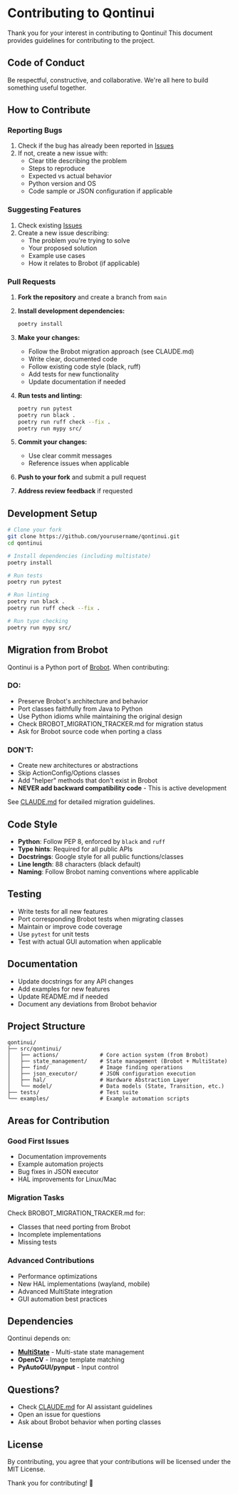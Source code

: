 # Contributing to Qontinui

Thank you for your interest in contributing to Qontinui! This document provides guidelines for contributing to the project.

## Code of Conduct

Be respectful, constructive, and collaborative. We're all here to build something useful together.

## How to Contribute

### Reporting Bugs

1. Check if the bug has already been reported in [Issues](https://github.com/yourusername/qontinui/issues)
2. If not, create a new issue with:
   - Clear title describing the problem
   - Steps to reproduce
   - Expected vs actual behavior
   - Python version and OS
   - Code sample or JSON configuration if applicable

### Suggesting Features

1. Check existing [Issues](https://github.com/yourusername/qontinui/issues)
2. Create a new issue describing:
   - The problem you're trying to solve
   - Your proposed solution
   - Example use cases
   - How it relates to Brobot (if applicable)

### Pull Requests

1. **Fork the repository** and create a branch from `main`
2. **Install development dependencies:**
   ```bash
   poetry install
   ```

3. **Make your changes:**
   - Follow the Brobot migration approach (see CLAUDE.md)
   - Write clear, documented code
   - Follow existing code style (black, ruff)
   - Add tests for new functionality
   - Update documentation if needed

4. **Run tests and linting:**
   ```bash
   poetry run pytest
   poetry run black .
   poetry run ruff check --fix .
   poetry run mypy src/
   ```

5. **Commit your changes:**
   - Use clear commit messages
   - Reference issues when applicable

6. **Push to your fork** and submit a pull request

7. **Address review feedback** if requested

## Development Setup

```bash
# Clone your fork
git clone https://github.com/yourusername/qontinui.git
cd qontinui

# Install dependencies (including multistate)
poetry install

# Run tests
poetry run pytest

# Run linting
poetry run black .
poetry run ruff check --fix .

# Run type checking
poetry run mypy src/
```

## Migration from Brobot

Qontinui is a Python port of [Brobot](https://github.com/jspinak/brobot). When contributing:

### DO:
- Preserve Brobot's architecture and behavior
- Port classes faithfully from Java to Python
- Use Python idioms while maintaining the original design
- Check BROBOT_MIGRATION_TRACKER.md for migration status
- Ask for Brobot source code when porting a class

### DON'T:
- Create new architectures or abstractions
- Skip ActionConfig/Options classes
- Add "helper" methods that don't exist in Brobot
- **NEVER add backward compatibility code** - This is active development

See [CLAUDE.md](CLAUDE.md) for detailed migration guidelines.

## Code Style

- **Python**: Follow PEP 8, enforced by `black` and `ruff`
- **Type hints**: Required for all public APIs
- **Docstrings**: Google style for all public functions/classes
- **Line length**: 88 characters (black default)
- **Naming**: Follow Brobot naming conventions where applicable

## Testing

- Write tests for all new features
- Port corresponding Brobot tests when migrating classes
- Maintain or improve code coverage
- Use `pytest` for unit tests
- Test with actual GUI automation when applicable

## Documentation

- Update docstrings for any API changes
- Add examples for new features
- Update README.md if needed
- Document any deviations from Brobot behavior

## Project Structure

```
qontinui/
├── src/qontinui/
│   ├── actions/             # Core action system (from Brobot)
│   ├── state_management/    # State management (Brobot + MultiState)
│   ├── find/                # Image finding operations
│   ├── json_executor/       # JSON configuration execution
│   ├── hal/                 # Hardware Abstraction Layer
│   └── model/               # Data models (State, Transition, etc.)
├── tests/                   # Test suite
└── examples/                # Example automation scripts
```

## Areas for Contribution

### Good First Issues
- Documentation improvements
- Example automation projects
- Bug fixes in JSON executor
- HAL improvements for Linux/Mac

### Migration Tasks
Check BROBOT_MIGRATION_TRACKER.md for:
- Classes that need porting from Brobot
- Incomplete implementations
- Missing tests

### Advanced Contributions
- Performance optimizations
- New HAL implementations (wayland, mobile)
- Advanced MultiState integration
- GUI automation best practices

## Dependencies

Qontinui depends on:
- **[MultiState](https://github.com/jspinak/multistate)** - Multi-state state management
- **OpenCV** - Image template matching
- **PyAutoGUI/pynput** - Input control

## Questions?

- Check [CLAUDE.md](CLAUDE.md) for AI assistant guidelines
- Open an issue for questions
- Ask about Brobot behavior when porting classes

## License

By contributing, you agree that your contributions will be licensed under the MIT License.

Thank you for contributing! 🎉

